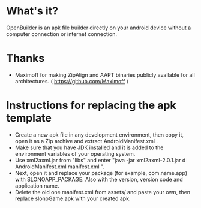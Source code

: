 # What's it?
OpenBuilder is an apk file builder directly on your android device without a computer connection or internet connection.

# Thanks
- Maximoff for making ZipAlign and AAPT binaries publicly available for all architectures. ( https://github.com/Maximoff )

# Instructions for replacing the apk template
- Create a new apk file in any development environment, then copy it, open it as a Zip archive and extract AndroidManifest.xml .
- Make sure that you have JDK installed and it is added to the environment variables of your operating system.
- Use xml2axml.jar from "libs" and enter "java -jar xml2axml-2.0.1.jar d AndroidManifest.xml manifest.xml ".
- Next, open it and replace your package (for example, com.name.app) with SLONOAPP_PACKAGE. Also with the version, version code and application name.
- Delete the old one manifest.xml from assets/ and paste your own, then replace slonoGame.apk with your created apk.
